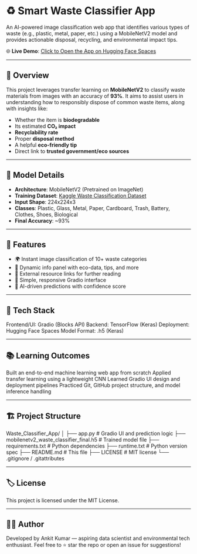 # ♻️ Smart Waste Classifier App

An AI-powered image classification web app that identifies various types of waste (e.g., plastic, metal, paper, etc.) using a MobileNetV2 model and provides actionable disposal, recycling, and environmental impact tips.

🌐 **Live Demo**: [Click to Open the App on Hugging Face Spaces](https://huggingface.co/spaces/ankitkumariiserb/waste-classifier)

---

## 📌 Overview

This project leverages transfer learning on **MobileNetV2** to classify waste materials from images with an accuracy of **93%**. It aims to assist users in understanding how to responsibly dispose of common waste items, along with insights like:
- Whether the item is **biodegradable**
- Its estimated **CO₂ impact**
- **Recyclability rate**
- Proper **disposal method**
- A helpful **eco-friendly tip**
- Direct link to **trusted government/eco sources**

---

## 🧠 Model Details

- **Architecture**: MobileNetV2 (Pretrained on ImageNet)
- **Training Dataset**: [Kaggle Waste Classification Dataset](https://www.kaggle.com/datasets/sumn2u/garbage-classification-v2)
- **Input Shape**: 224x224x3
- **Classes**: Plastic, Glass, Metal, Paper, Cardboard, Trash, Battery, Clothes, Shoes, Biological
- **Final Accuracy**: ~93%

---

## 🚀 Features

- 🌍 Instant image classification of 10+ waste categories
- 🧾 Dynamic info panel with eco-data, tips, and more
- 🔗 External resource links for further reading
- 🎨 Simple, responsive Gradio interface
- 🧠 AI-driven predictions with confidence score

---

## 🧪 Tech Stack

Frontend/UI: Gradio (Blocks API)
Backend: TensorFlow (Keras)
Deployment: Hugging Face Spaces
Model Format: .h5 (Keras)

---

## 📚 Learning Outcomes

Built an end-to-end machine learning web app from scratch
Applied transfer learning using a lightweight CNN
Learned Gradio UI design and deployment pipelines
Practiced Git, GitHub project structure, and model inference handling

---

## 🏗️ Project Structure

Waste_Classifier_App/
│
├── app.py                     # Gradio UI and prediction logic
├── mobilenetv2_waste_classifier_final.h5  # Trained model file
├── requirements.txt           # Python dependencies
├── runtime.txt                # Python version spec
├── README.md                  # This file
├── LICENSE                    # MIT license
└── .gitignore / .gitattributes

---

## 🏷️ License

This project is licensed under the MIT License.

---

## 🙋‍♂️ Author

Developed by Ankit Kumar — aspiring data scientist and environmental tech enthusiast.
Feel free to ⭐ star the repo or open an issue for suggestions!

